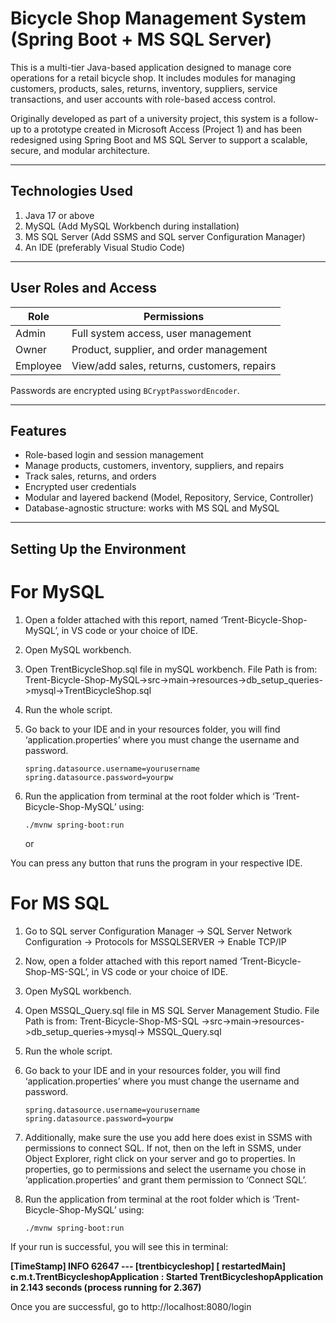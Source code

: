 # Bicycle Shop Management System (Spring Boot + MS SQL Server)

This is a multi-tier Java-based application designed to manage core operations for a retail bicycle shop. It includes modules for managing customers, products, sales, returns, inventory, suppliers, service transactions, and user accounts with role-based access control.

Originally developed as part of a university project, this system is a follow-up to a prototype created in Microsoft Access (Project 1) and has been redesigned using Spring Boot and MS SQL Server to support a scalable, secure, and modular architecture.

---

## Technologies Used

1. Java 17 or above
2. MySQL (Add MySQL Workbench during installation)
3. MS SQL Server (Add SSMS and SQL server Configuration Manager)
4. An IDE (preferably Visual Studio Code)
---

## User Roles and Access

| Role     | Permissions |
|----------|-------------|
| Admin    | Full system access, user management |
| Owner    | Product, supplier, and order management |
| Employee | View/add sales, returns, customers, repairs |

Passwords are encrypted using `BCryptPasswordEncoder`.

---

## Features

- Role-based login and session management
- Manage products, customers, inventory, suppliers, and repairs
- Track sales, returns, and orders
- Encrypted user credentials
- Modular and layered backend (Model, Repository, Service, Controller)
- Database-agnostic structure: works with MS SQL and MySQL

---

## Setting Up the Environment

# For MySQL

1. Open a folder attached with this report, named ‘Trent-Bicycle-Shop-MySQL’, in VS code or your choice of IDE.
2. Open MySQL workbench.
3. Open TrentBicycleShop.sql file in mySQL workbench. File Path is from: Trent-Bicycle-Shop-MySQL->src->main->resources->db_setup_queries->mysql->TrentBicycleShop.sql
4. Run the whole script.
5. Go back to your IDE and in your resources folder, you will find ‘application.properties’ where you must change the username and password.

   ```
   spring.datasource.username=yourusername
   spring.datasource.password=yourpw
   ```
6. Run the application from terminal at the root folder which is ‘Trent-Bicycle-Shop-MySQL’ using:
   ```
   ./mvnw spring-boot:run
   ```

   or

  You can press any button that runs the program in your respective IDE.

# For MS SQL

1. Go to SQL server Configuration Manager -> SQL Server Network Configuration -> Protocols for MSSQLSERVER -> Enable TCP/IP
2. Now, open a folder attached with this report named ‘Trent-Bicycle-Shop-MS-SQL’, in VS code or your choice of IDE.
3. Open MySQL workbench.
4. Open MSSQL_Query.sql file in MS SQL Server Management Studio. File Path is from: Trent-Bicycle-Shop-MS-SQL ->src->main->resources->db_setup_queries->mysql-> MSSQL_Query.sql
5. Run the whole script.
6. Go back to your IDE and in your resources folder, you will find ‘application.properties’ where you must change the username and password.

   ```
   spring.datasource.username=yourusername
   spring.datasource.password=yourpw
   ```

7. Additionally, make sure the use you add here does exist in SSMS with permissions to connect SQL. If not, then on the left in SSMS, under Object Explorer, right click on your server and go to properties. In properties, go to permissions and select the username you chose in ‘application.properties’ and grant them permission to ‘Connect SQL’.
8. Run the application from terminal at the root folder which is ‘Trent-Bicycle-Shop-MySQL’ using:

   ```
   ./mvnw spring-boot:run
   ```
If your run is successful, you will see this in terminal:

**[TimeStamp] INFO 62647 --- [trentbicycleshop] [ restartedMain] c.m.t.TrentBicycleshopApplication : Started TrentBicycleshopApplication in 2.143 seconds (process running for 2.367)**

Once you are successful, go to http://localhost:8080/login
